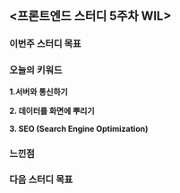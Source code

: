 ## <프론트엔드 스터디 5주차 WIL>

### 이번주 스터디 목표

### 오늘의 키워드

**1.서버와 통신하기**

**2. 데이터를 화면에 뿌리기**

**3. SEO (Search Engine Optimization)**

### 느낀점

### 다음 스터디 목표